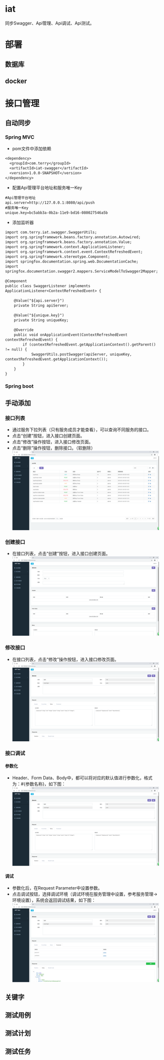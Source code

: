 # iat
同步Swagger、Api管理、Api调试、Api测试。
# 部署
## 数据库

## docker

# 接口管理
## 自动同步
### Spring MVC
+ pom文件中添加依赖
```
<dependency>
  <groupId>com.terry</groupId>
  <artifactId>iat-swagger</artifactId>
  <version>1.0.0-SNAPSHOT</version>
</dependency>
```
+ 配置Api管理平台地址和服务唯一Key
```
#Api管理平台地址
api.server=http://127.0.0.1:8080/api/push
#服务唯一Key
unique.key=bc5abb3a-0b2a-11e9-bd16-080027546a5b
```
+ 添加监听器
```
import com.terry.iat.swagger.SwaggerUtils;
import org.springframework.beans.factory.annotation.Autowired;
import org.springframework.beans.factory.annotation.Value;
import org.springframework.context.ApplicationListener;
import org.springframework.context.event.ContextRefreshedEvent;
import org.springframework.stereotype.Component;
import springfox.documentation.spring.web.DocumentationCache;
import springfox.documentation.swagger2.mappers.ServiceModelToSwagger2Mapper;

@Component
public class SwaggerListener implements ApplicationListener<ContextRefreshedEvent> {
    
    @Value("${api.server}")
    private String apiServer;

    @Value("${unique.key}")
    private String uniqueKey;

    @Override
    public void onApplicationEvent(ContextRefreshedEvent contextRefreshedEvent) {
        if (contextRefreshedEvent.getApplicationContext().getParent() != null) {
            SwaggerUtils.postSwagger(apiServer, uniqueKey, contextRefreshedEvent.getApplicationContext());
        }
    }
}

```

### Spring boot

## 手动添加
### 接口列表
+ 通过服务下拉列表（只有服务成员才能查看），可以查询不同服务的接口。
+ 点击“创建”按钮，进入接口创建页面。
+ 点击“修改”操作按钮，进入接口修改页面。
+ 点击“删除”操作按钮，删除接口。（软删除）
![avatar](https://raw.githubusercontent.com/terrytian0/iat/master/image/api-list.jpg)
### 创建接口
+ 在接口列表，点击“创建”按钮，进入接口创建页面。
![avatar](https://raw.githubusercontent.com/terrytian0/iat/master/image/api-create.jpg)
### 修改接口
+ 在接口列表，点击“修改”操作按钮，进入接口修改页面。
![avatar](https://raw.githubusercontent.com/terrytian0/iat/master/image/api-update.jpg)

### 接口调试
#### 参数化
+ Header、Form Data、Body中，都可以将对应的默认值进行参数化，格式为：#{参数名称}，如下图：
![avatar](https://raw.githubusercontent.com/terrytian0/iat/master/image/api-update.jpg)
#### 调试
+ 参数化后，在Request Parameter中设置参数。
+ 点击调试按钮，选择调试环境（调试环境在服务管理中设置，参考服务管理->环境设置），系统会返回调试结果，如下图：
![avatar](https://raw.githubusercontent.com/terrytian0/iat/master/image/api-debug.jpg)

## 关键字

## 测试用例

## 测试计划

## 测试任务
